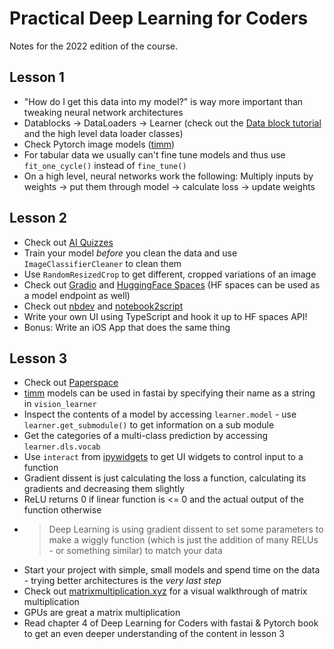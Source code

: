 # Practical Deep Learning for Coders

Notes for the 2022 edition of the course.

## Lesson 1

* "How do I get this data into my model?" is way more important than tweaking neural network architectures
* Datablocks -> DataLoaders -> Learner (check out the [Data block tutorial][1] and the high level data loader classes)
* Check Pytorch image models ([timm][2])
* For tabular data we usually can't fine tune models and thus use `fit_one_cycle()` instead of `fine_tune()`
* On a high level, neural networks work the following: Multiply inputs by weights -> put them through model -> calculate loss -> update weights

## Lesson 2

* Check out [AI Quizzes][3]
* Train your model _before_ you clean the data and use `ImageClassifierCleaner` to clean them 
* Use `RandomResizedCrop` to get different, cropped variations of an image
* Check out [Gradio][4] and [HuggingFace Spaces][5] (HF spaces can be used as a model endpoint as well)
* Check out [nbdev][6] and [notebook2script][7]
* Write your own UI using TypeScript and hook it up to HF spaces API!
* Bonus: Write an iOS App that does the same thing

## Lesson 3

* Check out [Paperspace][8]
* [timm][2] models can be used in fastai by specifying their name as a string in `vision_learner`
* Inspect the contents of a model by accessing `learner.model` - use `learner.get_submodule()` to get information on a sub module
* Get the categories of a multi-class prediction by accessing `learner.dls.vocab`
* Use `interact` from [ipywidgets][9] to get UI widgets to control input to a function
* Gradient dissent is just calculating the loss a function, calculating its gradients and decreasing them slightly
* ReLU returns 0 if linear function is <= 0 and the actual output of the function otherwise
* >Deep Learning is using gradient dissent to set some parameters to make a wiggly function (which is just the addition of many RELUs - or something similar) to match your data
* Start your project with simple, small models and spend time on the data - trying better architectures is the _very last step_
* Check out [matrixmultiplication.xyz][10] for a visual walkthrough of matrix multiplication
* GPUs are great a matrix multiplication
* Read chapter 4 of Deep Learning for Coders with fastai & Pytorch book to get an even deeper understanding of the content in lesson 3


[1]: https://docs.fast.ai/tutorial.datablock.html
[2]: https://timm.fast.ai/
[3]: https://aiquizzes.com/
[4]: https://www.gradio.app/
[5]: https://huggingface.co/docs/hub/spaces
[6]: https://nbdev1.fast.ai/
[7]: https://nbdev1.fast.ai/export.html#notebook2script
[8]: https://www.paperspace.com/
[9]: https://ipywidgets.readthedocs.io/en/latest/examples/Using%20Interact.html
[10]: http://matrixmultiplication.xyz/